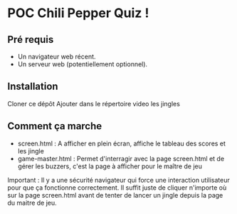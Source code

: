 # POC Chili Pepper Quiz !
## Pré requis
- Un navigateur web récent.
- Un serveur web (potentiellement optionnel).
## Installation
Cloner ce dépôt
Ajouter dans le répertoire video les jingles
## Comment ça marche
- screen.html : A afficher en plein écran, affiche le tableau des scores et les jingle
- game-master.html : Permet d'interragir avec la page screen.html et de gérer les buzzers, c'est la page à afficher pour le maître de jeu

Important : Il y a une sécurité navigateur qui force une interaction utilisateur pour que ça fonctionne correctement. Il suffit juste de cliquer n'importe où sur la page screen.html avant de tenter de lancer un jingle depuis la page du maitre de jeu.